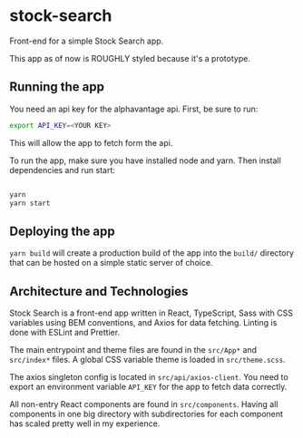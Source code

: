 # stock-search

Front-end for a simple Stock Search app.

This app as of now is ROUGHLY styled because it's a prototype.

## Running the app

You need an api key for the alphavantage api. First, be sure to run:

```sh
export API_KEY=<YOUR KEY>
```

This will allow the app to fetch form the api.

To run the app, make sure you have installed node and yarn. Then install dependencies and run start:

```sh

yarn
yarn start
```

## Deploying the app

`yarn build` will create a production build of the app into the `build/` directory that can be hosted on a simple static server of choice.

## Architecture and Technologies

Stock Search is a front-end app written in React, TypeScript, Sass with CSS variables using BEM conventions, and Axios for data fetching. Linting is done with ESLint and Prettier.

The main entrypoint and theme files are found in the `src/App*` and `src/index*` files. A global CSS variable theme is loaded in `src/theme.scss`.

The axios singleton config is located in `src/api/axios-client`. You need to export an environment variable `API_KEY` for the app to fetch data correctly.

All non-entry React components are found in `src/components`. Having all components in one big directory with subdirectories for each component has scaled pretty well in my experience.
